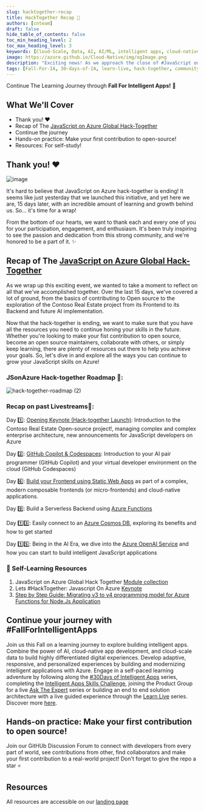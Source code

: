 ```yaml
---
slug: hacktogether-recap
title: HackTogether Recap 🍂
authors: [cnteam]
draft: false
hide_table_of_contents: false
toc_min_heading_level: 2
toc_max_heading_level: 3
keywords: [Cloud-Scale, Data, AI, AI/ML, intelligent apps, cloud-native, 30-days, enterprise apps, digital experiences, app modernization, hack-together]
image: https://azure.github.io/Cloud-Native/img/ogImage.png
description: "Exciting news! As we approach the close of #JavaScript on #Azure Global Hack today, we are thrilled to announce another exciting opportunity for all JavaScript developers!! Find a recap of Hack together and read all about the upcoming #FallIntoIA on this post!" 
tags: [Fall-For-IA, 30-days-of-IA, learn-live, hack-together, community-buzz, ask-the-expert, azure-kubernetes-service, azure-functions, azure-openai, azure-container-apps, azure-cosmos-db, github-copilot, github-codespaces, github-actions]
---
```


<head>
<meta property="og:url" content="https://azure.github.io/cloud-native/30daysofia/hacktogether-recap"/>
<meta property="og:type" content="website"/>
<meta property="og:title" content="HackTogether Recap 🍂 | Build Intelligent Apps On Azure"/>
<meta property="og:description" content="Exciting news! As we approach the close of #JavaScript on #Azure Global Hack today, we are thrilled to announce another exciting opportunity for all JavaScript developers!! Find a recap of Hack together and read all about the upcoming #FallIntoIA on this post!"/>
<meta property="og:image" content="https://azure.github.io/Cloud-Native/img/ogImage.png"/>
    <meta name="twitter:url" 
      content="https://azure.github.io/Cloud-Native/30daysofIA/hacktogether-recap" />
    <meta name="twitter:title" 
      content="Continue The Learning Journey through **Fall For Intelligent Apps! 🍂" />
    <meta name="twitter:description" 
      content="Exciting news! As we approach the close of #JavaScript on #Azure Global Hack today, we are thrilled to announce another exciting opportunity for all JavaScript developers!! Find a recap of Hack together and read all about the upcoming #FallIntoIA on this post!" />
    <meta name="twitter:image" 
      content="https://azure.github.io/Cloud-Native/img/ogImage.png" />
    <meta name="twitter:card" content="summary_large_image" />
    <meta name="twitter:creator" 
      content="@nitya" />
    <meta name="twitter:site" content="@AzureAdvocates" /> 
    <link rel="canonical" 
      href="https://azure.github.io/Cloud-Native/30daysofIA/hacktogether-recap" />
</head>

<!-- End METADATA -->

Continue The Learning Journey through **Fall For Intelligent Apps!** 🍂

## What We'll Cover
 * Thank you! ♥️ 
 * Recap of The [JavaScript on Azure Global Hack-Together](https://aka.ms/JavaScripton_Azure)
 * Continue the journey
 * Hands-on practice: Make your first contribution to open-source!
 * Resources: For self-study!


<!-- ************************************* -->
<!--  AUTHORS: ONLY UPDATE BELOW THIS LINE -->
<!-- ************************************* -->

## Thank you! ♥️ 
![image](https://user-images.githubusercontent.com/40116776/264592120-1dc08b59-0555-40b2-8866-59248a573b83.png)

It's hard to believe that JavaScript on Azure hack-together is ending! It seems like just yesterday that we launched this initiative, and yet here we are, 15 days later, with an incredible amount of learning and growth behind us. So... it's time for a wrap!

From the bottom of our hearts, we want to thank each and every one of you for your participation, engagement, and enthusiasm. It's been truly inspiring to see the passion and dedication from this strong community, and we're honored to be a part of it. ✨

## Recap of The [JavaScript on Azure Global Hack-Together](https://aka.ms/JavaScripton_Azure)

As we wrap up this exciting event, we wanted to take a moment to reflect on all that we've accomplished together. Over the last 15 days, we've covered a lot of ground, from the basics of contributing to Open source to the exploration of the Contoso Real Estate project from its Frontend to its Backend and future AI implementation.   

Now that the hack-together is ending, we want to make sure that you have all the resources you need to continue honing your skills in the future. Whether you're looking to make your fist contribution to open source, become an open source maintainers, collaborate with others, or simply keep learning, there are plenty of resources out there to help you achieve your goals. So, let's dive in and explore all the ways you can continue to grow your JavaScript skills on Azure!

### JSonAzure Hack-together Roadmap 📍:
![hack-together-roadmap (2)](https://user-images.githubusercontent.com/40116776/264975573-85938fcc-b235-4b5b-b45a-f174d3cf560d.png)


### Recap on past Livestreams🌟:

Day 1️⃣: [Opening Keynote (Hack-together Launch)](https://developer.microsoft.com/reactor/events/20275/?WT.mc_id=academic-98351-juliamuiruri): Introduction to the Contoso Real Estate Open-source project!, managing complex and complex enterprise architecture, new announcements for JavaScript developers on Azure

Day 2️⃣: [GitHub Copilot & Codespaces](https://developer.microsoft.com/reactor/events/20321/?WT.mc_id=academic-98351-juliamuiruri): Introduction to your AI pair programmer (GitHub Copilot) and your virtual developer environment on the cloud (GitHub Codespaces)

Day 6️⃣: [Build your Frontend using Static Web Apps](https://developer.microsoft.com/reactor/events/20276/?WT.mc_id=academic-98351-juliamuiruri) as part of a complex, modern composable frontends (or micro-frontends) and cloud-native applications.

Day 9️⃣: Build a Serverless Backend using [Azure Functions](https://developer.microsoft.com/reactor/events/20277/?WT.mc_id=academic-98351-juliamuiruri)

Day 1️⃣3️⃣: Easily connect to an [Azure Cosmos DB](https://developer.microsoft.com/reactor/events/20278/?WT.mc_id=academic-98351-juliamuiruri), exploring its benefits and how to get started

Day 1️⃣5️⃣: Being in the AI Era, we dive into the [Azure OpenAI Service](https://developer.microsoft.com/reactor/events/20322/?WT.mc_id=academic-98351-juliamuiruri) and how you can start to build intelligent JavaScript applications

### 📖 Self-Learning Resources

1. JavaScript on Azure Global Hack Together [Module collection](https://aka.ms/JavaScriptonAzureCSC)
2. Lets #HackTogether: Javascript On Azure [Keynote](https://dev.to/azure/lets-hacktogether-javascript-on-azure-keynote-nml)
3. [Step by Step Guide: Migrating v3 to v4 programming model for Azure Functions for Node.Js Application](https://techcommunity.microsoft.com/t5/educator-developer-blog/step-by-step-guide-migrating-v3-to-v4-programming-model-for/ba-p/3897691?WT.mc_id=academic-98351-juliamuiruri)

## Continue your journey with #FallForIntelligentApps
Join us this Fall on a learning journey to explore building intelligent apps. Combine the power of AI, cloud-native app development, and cloud-scale data to build highly differentiated digital experiences. Develop adaptive, responsive, and personalized experiences by building and modernizing intelligent applications with Azure. Engage in a self-paced learning adventure by following along the <a href="https://aka.ms/FallForIA/30days" target="_blank">#30Days of Intelligent Apps</a> series, completing the <a href="https://aka.ms/FallForIA/csc" target="_blank">Intelligent Apps Skills Challenge</a>, joining the Product Group for a live <a href="http://aka.ms/FallforIA/ATE-series" target="_blank">Ask The Expert</a> series or building an end to end solution architecture with a live guided experience through the <a href="http://aka.ms/FallforIA/LearnLive" target="_blank">Learn Live</a> series. Discover more <a href="https://aka.ms/FallForIA" target="_blank">here</a>.

## Hands-on practice: Make your first contribution to open source!
Join our GitHUb Discussion Forum to connect with developers from every part of world, see contributions from other, find collaborators and make your first contribution to a real-world project!
Don't forget to give the repo a star ⭐

## Resources
All resources are accessible on our [landing page](https://aka.ms/JavaScripton_Azure)
